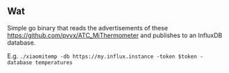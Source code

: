 ## Wat

Simple go binary that reads the advertisements of these https://github.com/pvvx/ATC_MiThermometer and publishes to an InfluxDB database.

E.g. `./xiaomitemp -db https://my.influx.instance -token $token -database temperatures`
